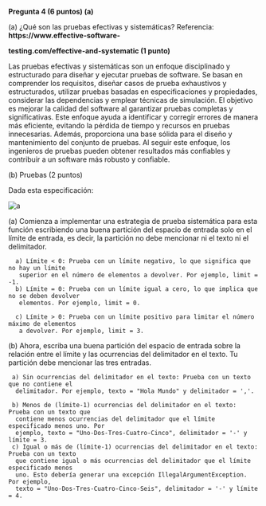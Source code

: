 <a name="br1"></a>**Pregunta 4 (6 puntos) (a)**

(a) ¿Qué son las pruebas efectivas y sistemáticas? Referencia: **https://www.effective-software-**

**testing.com/effective-and-systematic (1 punto)**

Las pruebas efectivas y sistemáticas son un enfoque disciplinado y estructurado para diseñar y ejecutar pruebas
de software. Se basan en comprender los requisitos, diseñar casos de prueba exhaustivos y estructurados, utilizar
pruebas basadas en especificaciones y propiedades, considerar las dependencias y emplear técnicas de simulación. 
El objetivo es mejorar la calidad del software al garantizar pruebas completas y significativas. Este enfoque
ayuda a identificar y corregir errores de manera más eficiente, evitando la pérdida de tiempo y recursos en pruebas
innecesarias. Además, proporciona una base sólida para el diseño y mantenimiento del conjunto de pruebas. Al seguir
este enfoque, los ingenieros de pruebas pueden obtener resultados más confiables y contribuir a un software más robusto y confiable.

(b) Pruebas (2 puntos)

Dada esta especificación:

![a](https://github.com/Aztirma/CC-3S2/assets/89436252/77b2b489-90cd-45b7-a5d5-681a82c18984)


(a) Comienza a implementar una estrategia de prueba sistemática para esta función
 escribiendo una buena partición del espacio de entrada solo en el límite de entrada, es
 decir, la partición no debe mencionar ni el texto ni el delimitador.

      a) Límite < 0: Prueba con un límite negativo, lo que significa que no hay un límite
       superior en el número de elementos a devolver. Por ejemplo, limit = -1.
      b) Límite = 0: Prueba con un límite igual a cero, lo que implica que no se deben devolver
       elementos. Por ejemplo, limit = 0.

      c) Límite > 0: Prueba con un límite positivo para limitar el número máximo de elementos
       a devolver. Por ejemplo, limit = 3.



(b) Ahora, escriba una buena partición del espacio de entrada sobre la relación entre el límite
 y las ocurrencias del delimitador en el texto. Tu partición debe mencionar las tres
 entradas.

     a) Sin ocurrencias del delimitador en el texto: Prueba con un texto que no contiene el
      delimitador. Por ejemplo, texto = "Hola Mundo" y delimitador = ','.

     b) Menos de (límite-1) ocurrencias del delimitador en el texto: Prueba con un texto que
      contiene menos ocurrencias del delimitador que el límite especificado menos uno. Por
      ejemplo, texto = "Uno-Dos-Tres-Cuatro-Cinco", delimitador = '-' y límite = 3.
     c) Igual o más de (límite-1) ocurrencias del delimitador en el texto: Prueba con un texto
      que contiene igual o más ocurrencias del delimitador que el límite especificado menos
      uno. Esto debería generar una excepción IllegalArgumentException. Por ejemplo,
      texto = "Uno-Dos-Tres-Cuatro-Cinco-Seis", delimitador = '-' y límite = 4.
